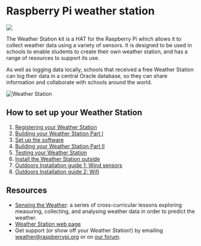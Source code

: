 # Raspberry Pi weather station

![](weather.png)

The Weather Station kit is a HAT for the Raspberry Pi which allows it to collect weather data using a variety of sensors. It is designed to be used in schools to enable students to create their own weather station, and has a range of resources to support its use.

As well as logging data locally, schools that received a free Weather Station can log their data in a central Oracle database, so they can share information and collaborate with schools around the world.


![Weather Station](images/weather-station-kit.png)

## How to set up your Weather Station

1. [Registering your Weather Station](register.md)
1. [Building your Weather Station Part I](build.md)
1. [Set up the software](software.md)
1. [Building your Weather Station Part II](build2.md)
1. [Testing your Weather Station](test.md)
1. [Install the Weather Station outside](siting.md)
1. [Outdoors Installation guide 1: Wind sensors  ](outside1.md)
1. [Outdoors Installation guide 2: Wifi  ](outside2.md)

## Resources

- [Sensing the Weather](https://www.raspberrypi.org/learning/sensing-the-weather): a series of cross-curricular lessons exploring measuring, collecting, and analysing weather data in order to predict the weather.
- [Weather Station web page](https://www.raspberrypi.org/weather-station)
- Get support (or show off your Weather Station!) by emailing weather@raspberrypi.org or on [our forum](https://www.raspberrypi.org/forums/viewforum.php?f=112).
